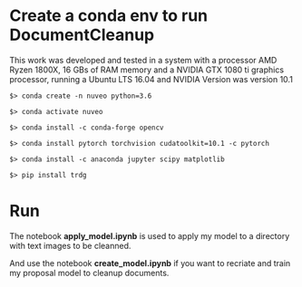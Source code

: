 # Create a conda env to run DocumentCleanup

This work was developed and tested in a system with a processor AMD Ryzen 1800X, 16 GBs of RAM memory and a NVIDIA GTX 1080 ti graphics processor, running a Ubuntu LTS 16.04 and NVIDIA Version was  version 10.1 

```
$> conda create -n nuveo python=3.6
```
```
$> conda activate nuveo
```
```
$> conda install -c conda-forge opencv
```
```
$> conda install pytorch torchvision cudatoolkit=10.1 -c pytorch
```
```
$> conda install -c anaconda jupyter scipy matplotlib
```
```
$> pip install trdg
```
# Run

The notebook **apply_model.ipynb** is used to apply my model to a directory with text images to be cleanned.  

And use the notebook **create_model.ipynb** if you want to recriate and train my proposal model to cleanup documents.
